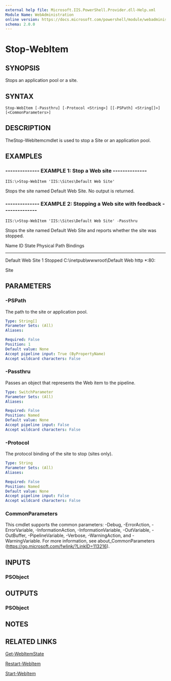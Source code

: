 ```yaml
---
external help file: Microsoft.IIS.PowerShell.Provider.dll-Help.xml
Module Name: WebAdministration
online version: https://docs.microsoft.com/powershell/module/webadministration/stop-webitem?view=windowsserver2012-ps&wt.mc_id=ps-gethelp
schema: 2.0.0
---
```


# Stop-WebItem

## SYNOPSIS
Stops an application pool or a site.

## SYNTAX

```
Stop-WebItem [-Passthru] [-Protocol <String>] [[-PSPath] <String[]>] [<CommonParameters>]
```

## DESCRIPTION
TheStop-WebItemcmdlet is used to stop a Site or an application pool.

## EXAMPLES

### -------------- EXAMPLE 1: Stop a Web site --------------
```
IIS:\>Stop-WebItem 'IIS:\Sites\Default Web Site'
```

Stops the site named Default Web Site.
No output is returned.

### -------------- EXAMPLE 2: Stopping a Web site with feedback --------------
```
IIS:\>Stop-WebItem 'IIS:\Sites\Default Web Site' -Passthru
```

Stops the site named Default Web Site and reports whether the site was stopped.

Name ID State Physical Path Bindings

---- -- ----- ------------- --------

Default Web Site 1 Stopped C:\inetpub\wwwroot\Default Web http *:80:

Site

## PARAMETERS

### -PSPath
The path to the site or application pool.

```yaml
Type: String[]
Parameter Sets: (All)
Aliases: 

Required: False
Position: 1
Default value: None
Accept pipeline input: True (ByPropertyName)
Accept wildcard characters: False
```

### -Passthru
Passes an object that represents the Web item to the pipeline.

```yaml
Type: SwitchParameter
Parameter Sets: (All)
Aliases: 

Required: False
Position: Named
Default value: None
Accept pipeline input: False
Accept wildcard characters: False
```

### -Protocol
The protocol binding of the site to stop (sites only).

```yaml
Type: String
Parameter Sets: (All)
Aliases: 

Required: False
Position: Named
Default value: None
Accept pipeline input: False
Accept wildcard characters: False
```

### CommonParameters
This cmdlet supports the common parameters: -Debug, -ErrorAction, -ErrorVariable, -InformationAction, -InformationVariable, -OutVariable, -OutBuffer, -PipelineVariable, -Verbose, -WarningAction, and -WarningVariable. For more information, see about_CommonParameters (https://go.microsoft.com/fwlink/?LinkID=113216).

## INPUTS

### PSObject

## OUTPUTS

### PSObject

## NOTES

## RELATED LINKS

[Get-WebItemState](./Get-WebItemState.md)

[Restart-WebItem](./Restart-WebItem.md)

[Start-WebItem](./Start-WebItem.md)

